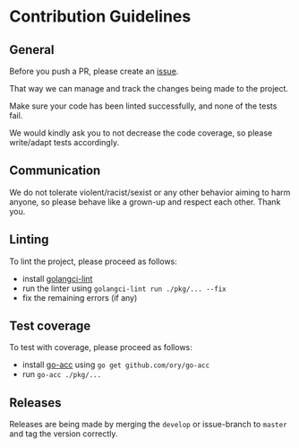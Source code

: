 # Contribution Guidelines

## General

Before you push a PR, please create an [issue](../../issues).

That way we can manage and track the changes being made to the project.

Make sure your code has been linted successfully, and none of the tests fail.

We would kindly ask you to not decrease the code coverage, so please write/adapt tests accordingly.

## Communication

We do not tolerate violent/racist/sexist or any other behavior aiming to harm anyone, so please behave like a grown-up and respect each other. Thank you.

## Linting

To lint the project, please proceed as follows:

- install [golangci-lint](https://golangci-lint.run/usage/install/)
- run the linter using `golangci-lint run ./pkg/... --fix`
- fix the remaining errors (if any)

## Test coverage

To test with coverage, please proceed as follows:

- install [go-acc](https://github.com/ory/go-acc) using `go get github.com/ory/go-acc`
- run `go-acc ./pkg/...`

## Releases

Releases are being made by merging the ``develop`` or issue-branch to `master` and tag the version correctly.
